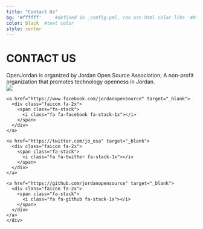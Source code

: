 ```yaml
---
title: "Contact Us"
bg: '#ffffff'     #defined in _config.yml, can use html color like '#010101'
color: black  #text color
style: center
---
```


# CONTACT US

<div class="row">
  <div class="description">OpenJordan is organized by Jordan Open Source Association; A non-profit organization that promotes technology openness in Jordan.</div>
  <img class="img-responsive center-block" src="{{ site.baseurl }}/img/josalogo.png">
</div>

<div class="row">
  <div class= "col-md-4 col-md-offset-4">
    <div class="text-center">
    <a href="mailto:info@jordanopensource.org" target="_blank">
      <div class="faicon fa-2x">
        <span class="fa-stack">
          <i class="fa fa-envelope-o fa-stack-1x"></i>
        </span>
      </div>
    </a>

    <a href="https://www.facebook.com/jordanopensource" target="_blank">
      <div class="faicon fa-2x">
        <span class="fa-stack">
          <i class="fa fa-facebook fa-stack-1x"></i>
        </span>
      </div>
    </a>

    <a href="https://twitter.com/jo_osa" target="_blank">
      <div class="faicon fa-2x">
        <span class="fa-stack">
          <i class="fa fa-twitter fa-stack-1x"></i>
        </span>
      </div>
    </a>

    <a href="https://github.com/jordanopensource" target="_blank">
      <div class="faicon fa-2x">
        <span class="fa-stack">
          <i class="fa fa-github fa-stack-1x"></i>
        </span>
      </div>
    </a>
    </div>
  </div>
</div>

